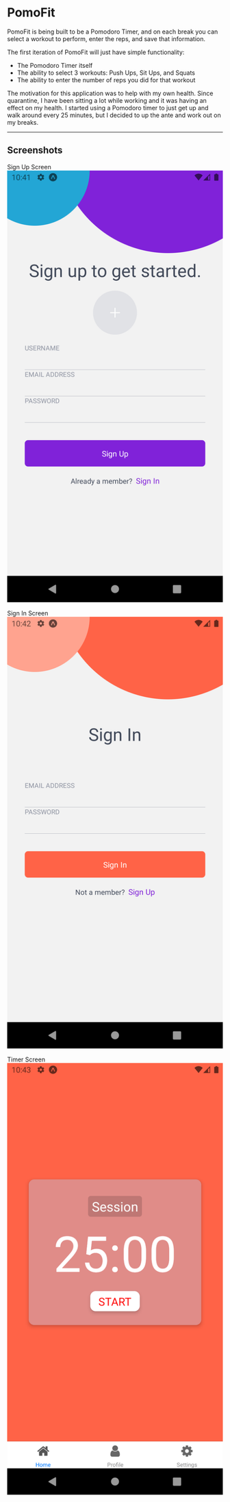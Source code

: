 # PomoFit

PomoFit is being built to be a Pomodoro Timer, and on each break you can select a workout to perform, enter the reps, and save that information.

The first iteration of PomoFit will just have simple functionality:
 - The Pomodoro Timer itself
 - The ability to select 3 workouts: Push Ups, Sit Ups, and Squats
 - The ability to enter the number of reps you did for that workout

The motivation for this application was to help with my own health. Since quarantine, I have been sitting a lot while working and it was having an effect on my health. I started using a Pomodoro timer to just get up and walk around every 25 minutes, but I decided to up the ante and work out on my breaks.

---
## Screenshots
Sign Up Screen
![signup](screenshots/signup.png)

Sign In Screen
![signin](screenshots/signin.png)

Timer Screen
![timer](screenshots/timer.png)